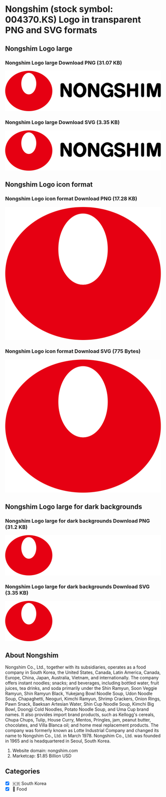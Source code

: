 # Nongshim (stock symbol: 004370.KS) Logo in transparent PNG and SVG formats

## Nongshim Logo large

### Nongshim Logo large Download PNG (31.07 KB)

![Nongshim Logo large Download PNG (31.07 KB)](/img/orig/004370.KS_BIG-194c0808.png)

### Nongshim Logo large Download SVG (3.35 KB)

![Nongshim Logo large Download SVG (3.35 KB)](/img/orig/004370.KS_BIG-c77fa425.svg)

## Nongshim Logo icon format

### Nongshim Logo icon format Download PNG (17.28 KB)

![Nongshim Logo icon format Download PNG (17.28 KB)](/img/orig/004370.KS-008e38f5.png)

### Nongshim Logo icon format Download SVG (775 Bytes)

![Nongshim Logo icon format Download SVG (775 Bytes)](/img/orig/004370.KS-65c387d9.svg)

## Nongshim Logo large for dark backgrounds

### Nongshim Logo large for dark backgrounds Download PNG (31.2 KB)

![Nongshim Logo large for dark backgrounds Download PNG (31.2 KB)](/img/orig/004370.KS_BIG.D-1fa577f1.png)

### Nongshim Logo large for dark backgrounds Download SVG (3.35 KB)

![Nongshim Logo large for dark backgrounds Download SVG (3.35 KB)](/img/orig/004370.KS_BIG.D-19a52168.svg)

## About Nongshim

Nongshim Co., Ltd., together with its subsidiaries, operates as a food company in South Korea, the United States, Canada, Latin America, Canada, Europe, China, Japan, Australia, Vietnam, and internationally. The company offers instant noodles; snacks; and beverages, including bottled water, fruit juices, tea drinks, and soda primarily under the Shin Ramyun, Soon Veggie Ramyun, Shin Ramyun Black, Yukejang Bowl Noodle Soup, Udon Noodle Soup, Chapaghetti, Neoguri, Kimchi Ramyun, Shrimp Crackers, Onion Rings, Pawn Snack, Baeksan Artesian Water, Shin Cup Noodle Soup, Kimchi Big Bowl, Doongji Cold Noodles, Potato Noodle Soup, and Uma Cup brand names. It also provides import brand products, such as Kellogg's cereals, Chupa Chups, Tulip, House Curry, Mentos, Pringles, jam, peanut butter, chocolates, and Villa Blanca oil; and home meal replacement products. The company was formerly known as Lotte Industrial Company and changed its name to Nongshim Co., Ltd. in March 1978. Nongshim Co., Ltd. was founded in 1965 and is headquartered in Seoul, South Korea.

1. Website domain: nongshim.com
2. Marketcap: $1.85 Billion USD


## Categories
- [x] 🇰🇷 South Korea
- [x] 🍴 Food
